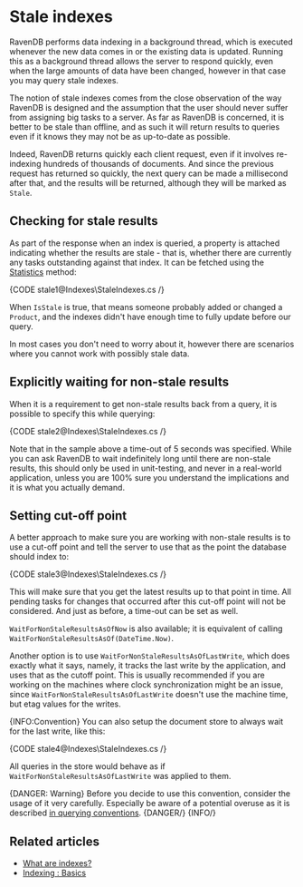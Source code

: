 # Stale indexes

RavenDB performs data indexing in a background thread, which is executed whenever the new data comes in or the existing data is updated. Running this as a background thread allows the server to respond quickly, even when the large amounts of data have been changed, however in that case you may query stale indexes.

The notion of stale indexes comes from the close observation of the way RavenDB is designed and the assumption that the user should never suffer from assigning big tasks to a server. As far as RavenDB is concerned, it is better to be stale than offline, and as such it will return results to queries even if it knows they may not be as up-to-date as possible.

Indeed, RavenDB returns quickly each client request, even if it involves re-indexing hundreds of thousands of documents. And since the previous request has returned so quickly, the next query can be made a millisecond after that, and the results will be returned, although they will be marked as `Stale`.

## Checking for stale results

As part of the response when an index is queried, a property is attached indicating whether the results are stale - that is, whether there are currently any tasks outstanding against that index. It can be fetched using the [Statistics](../client-api/session/querying/how-to-get-query-statistics) method:

{CODE stale1@Indexes\StaleIndexes.cs /}

When `IsStale` is true, that means someone probably added or changed a `Product`, and the indexes didn't have enough time to fully update before our query.

In most cases you don't need to worry about it, however there are scenarios where you cannot work with possibly stale data.

## Explicitly waiting for non-stale results

When it is a requirement to get non-stale results back from a query, it is possible to specify this while querying:

{CODE stale2@Indexes\StaleIndexes.cs /}

Note that in the sample above a time-out of 5 seconds was specified. While you can ask RavenDB to wait indefinitely long until there are non-stale results, this should only be used in unit-testing, and never in a real-world application, unless you are 100% sure you understand the implications and it is what you actually demand.

## Setting cut-off point

A better approach to make sure you are working with non-stale results is to use a cut-off point and tell the server to use that as the point the database should index to:

{CODE stale3@Indexes\StaleIndexes.cs /}

This will make sure that you get the latest results up to that point in time. All pending tasks for changes that occurred after this cut-off point will not be considered. And just as before, a time-out can be set as well.

`WaitForNonStaleResultsAsOfNow` is also available; it is equivalent of calling `WaitForNonStaleResultsAsOf(DateTime.Now)`.

Another option is to use `WaitForNonStaleResultsAsOfLastWrite`, which does exactly what it says, namely, it tracks the last write by the application, and uses that as the cutoff point. This is usually recommended if you are working on the machines where clock synchronization might be an issue, since `WaitForNonStaleResultsAsOfLastWrite` doesn't use the machine time, but etag values for the writes.

{INFO:Convention}
You can also setup the document store to always wait for the last write, like this:

{CODE stale4@Indexes\StaleIndexes.cs /}

All queries in the store would behave as if `WaitForNonStaleResultsAsOfLastWrite` was applied to them.

{DANGER: Warning}
Before you decide to use this convention, consider the usage of it very carefully. Especially be aware of a potential overuse as it is described [in querying conventions](../client-api/configuration/conventions/querying#defaultqueryingconsistency).
{DANGER/}
{INFO/}



## Related articles

- [What are indexes?](../indexes/what-are-indexes)
- [Indexing : Basics](../indexes/indexing-basics)
